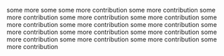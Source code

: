 some
more some
some more contribution
some more contribution
some more contribution
some more contribution
some more contribution
some more contribution
some more contribution
some more contribution
some more contribution
some more contribution
some more contribution
some more contribution
some more contribution
some more contribution
some more contribution
